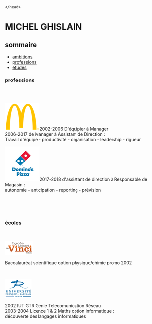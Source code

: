 <html>
    <head>
    <link rel="stylesheet" href="style.css" />
    
    </head>
<body>
  
<h1> MICHEL GHISLAIN </h1>
 
<h2> sommaire </h2>
  
<ul>                                         
    <li><a href="#part1" > ambitions </a></li>
    <li><a href="#part2" >professions </a></li>
    <li><a href="#part3" >études </a>    </li>
</ul>
 


<h3 id="part2"> professions </h3>
<br><br>

<p class="flotte">
<img src="mc.png" alt="" />2002-2006 D'équipier à Manager <br> 2006-2017 de Manager à Assistant de Direction : <br> Travail d'équipe - productivité - organisation - leadership - rigueur
</p>


<p class="flotte">
<img src="dom.png" alt="" />2017-2018 d'assistant de direction à Responsable de Magasin : <br> autonomie - anticipation - reporting - prévision 
</p>

 
<br><br><br>

 
 
<h3 id="part3"> écoles </h3>
<br>
  
<p class="flotte">
<img src="lycée.png" alt="" />
</p>
<p>
 Baccalauréat scientifique option physique/chimie promo 2002
</p>

<br>
<p class="flotte">
<img src="univ.png" alt="" />
</p>
<p>
2002 IUT GTR Genie Telecomunication Réseau <br> 2003-2004 Licence 1 & 2 Maths option informatique : <br> découverte des langages informatiques
</p>
<br>









<!--
| <br> ![Image](lycée.png) <br> | <br> Baccalauréat scientifique option physique/chimie promo 2002  |
| :---: | --- |
| <br> ![Image](univ.png) <br> |<br> 2002 IUT GTR Genie Telecomunication Réseau <br> 2003-2004 Licence 1 & 2 Maths option informatique : <br> ___découverte des langages informatiques___ |
-->

<!--
<p id="part2"> professions </p>
-->
<!--
| <br id="part2"> ![Image](mc.png) <br>| <br> 2002-2006 D'équipier à Manager <br> 2006-2017 de Manager à Assistant de Direction : <br> ___Travail d'équipe - productivité - organisation - leadership - rigueur___ |
|:---:|:---|
| <br> ![Image](dom.png) <br> | <br>  2017-2018 d'assistant de direction à Responsable de Magasin : <br> ___autonomie - anticipation - reporting - prévision___  |
-->
<!--
<p id="part1"> ambition </p>  
| <br id="part3"> ![Image](cat.png) <br> | <br> <br> 2019 Developpeur informatique <br> __patient - obstiné - débrouillard - adore les casses têtes__ <br>  <br> <a href="https://www.youtube.com/watch?v=UGtKGX8B9hU" title="lien vers video">leitmotiv</a>|
-->
<!--
liens utiles [linkedin](https://www.linkedin.com/in/ghislain-michel-31b024153/) 
<br>
<iframe src="CV_Ghislain_Michel (2019).pdf" width = "300" height = "200" title="CV" >cv</iframe>
[CV](CV_Ghislain_Michel (2019).pdf) 
-->

</body>

</html>
    
